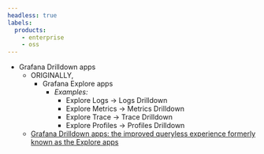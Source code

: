 ```yaml
---
headless: true
labels:
  products:
    - enterprise
    - oss
---
```


[//]: # 'This file contains a rename note for Explore to Drilldown apps.'
[//]: # 'This shared file is included in a lot of files. Check the app docs in'
[//]: # 'drilldown-traces, drilldown-logs, drilldown-profiles, grafana, and website/grafana-cloud.'
[//]: # 'If you make changes to this file, verify that the meaning and content are not changed in any place where the file is included.'
[//]: # 'Any links should be fully qualified and not relative: /docs/grafana/ instead of ../grafana/.'

* Grafana Drilldown apps
  * ORIGINALLY,
    * Grafana Explore apps
      * _Examples:_ 
        * Explore Logs -> Logs Drilldown
        * Explore Metrics -> Metrics Drilldown
        * Explore Trace -> Trace Drilldown
        * Explore Profiles -> Profiles Drilldown
  * [Grafana Drilldown apps: the improved queryless experience formerly known as the Explore apps](https://grafana.com/blog/2025/02/20/grafana-drilldown-apps-the-improved-queryless-experience-formerly-known-as-the-explore-apps/)
